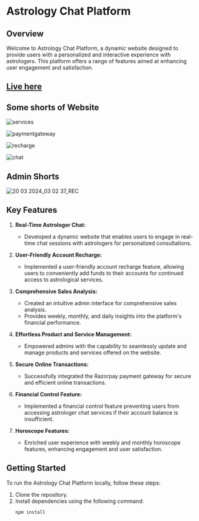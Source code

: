 # Astrology Chat Platform

## Overview

Welcome to Astrology Chat Platform, a dynamic website designed to provide users with a personalized and interactive experience with astrologers. This platform offers a range of features aimed at enhancing user engagement and satisfaction.

## [Live here](https://astrologywithanoop.netlify.app/)

## Some shorts of Website

![services](https://github.com/Vicky8180/Astrology-Website-2/assets/76256436/9a2c51df-9c0c-4deb-b9ec-e176e6df9a2c)

![paymentgateway](https://github.com/Vicky8180/Astrology-Website-2/assets/76256436/ec769685-602e-404a-bd49-f8bfab50af23)
   
   
![recharge](https://github.com/Vicky8180/Astrology-Website-2/assets/76256436/49df0028-57b0-44ae-ac40-6d15e79c98cc)


![chat](https://github.com/Vicky8180/Astrology-Website-2/assets/76256436/6f7e238f-4530-4819-bbad-a713c23527cc)

## Admin Shorts


![20 03 2024_03 02 37_REC](https://github.com/Vicky8180/Astrology-Website-2/assets/76256436/5b2c27a4-d0a9-40a3-a3fe-9e00008e6eba)



## Key Features

1. **Real-Time Astrologer Chat:**
   - Developed a dynamic website that enables users to engage in real-time chat sessions with astrologers for personalized consultations.

2. **User-Friendly Account Recharge:**
   - Implemented a user-friendly account recharge feature, allowing users to conveniently add funds to their accounts for continued access to astrological services.

3. **Comprehensive Sales Analysis:**
   - Created an intuitive admin interface for comprehensive sales analysis.
   - Provides weekly, monthly, and daily insights into the platform's financial performance.

4. **Effortless Product and Service Management:**
   - Empowered admins with the capability to seamlessly update and manage products and services offered on the website.

5. **Secure Online Transactions:**
   - Successfully integrated the Razorpay payment gateway for secure and efficient online transactions.

6. **Financial Control Feature:**
   - Implemented a financial control feature preventing users from accessing astrologer chat services if their account balance is insufficient.

7. **Horoscope Features:**
   - Enriched user experience with weekly and monthly horoscope features, enhancing engagement and user satisfaction.

## Getting Started

To run the Astrology Chat Platform locally, follow these steps:

1. Clone the repository.
2. Install dependencies using the following command:
   ```bash
   npm install


